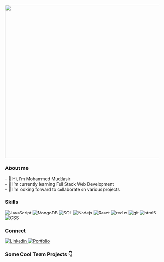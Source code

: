 <img height="500" width="1000"  style="width : 30,height:20,display:block,justify-content:center" src="https://images.squarespace-cdn.com/content/v1/5769fc401b631bab1addb2ab/1541580975837-LGDSGDVK6EI6PD4KK4W5/python-2.gif"/>


<h3>About me</h3>
- 👋 Hi, I'm Mohammed Muddasir<br/>
- 🌱 I’m currently learning Full Stack Web Development<br/>
- 💞️ I’m looking forward to collaborate on various projects<br/>

<!---
mudd619/mudd619 is a ✨ special ✨ repository because its `README.md` (this file) appears on your GitHub profile.
You can click the Preview link to take a look at your changes.
--->

<h3>Skills</h3>
<p>
<img alt="JavaScript" src="https://img.shields.io/badge/JavaScript-ffffff?style=for-the-badge&logo=javascript&logoColor=F7DF1E" />
<img alt="MongoDB" src="https://img.shields.io/badge/MongoDB-white?style=for-the-badge&logo=mongodb&logoColor=4EA94B" />
<img alt="SQL" src="https://img.shields.io/badge/SQLite-07405E?style=for-the-badge&logo=sqlite&logoColor=white" />
<img alt="Nodejs" src="https://img.shields.io/badge/Node.js-339933?style=for-the-badge&logo=nodedotjs&logoColor=white" />
<img alt="React" src="https://img.shields.io/badge/React-20232A?style=for-the-badge&logo=react&logoColor=61DAFB" />
<img alt="redux" src="https://img.shields.io/badge/Redux-593D88?style=for-the-badge&logo=redux&logoColor=white" />
<img alt="git" src="https://img.shields.io/badge/Git-F05032?style=for-the-badge&logo=git&logoColor=white" /> 
<img alt="html5" src="https://img.shields.io/badge/HTML5-E34F26?style=for-the-badge&logo=html5&logoColor=white" /> 
<img alt="CSS" src="https://img.shields.io/badge/CSS3-1572B6?style=for-the-badge&logo=css3&logoColor=white" />
  </p
  <h3></h3>
<h3>Connect</h3>
  <a href="https://www.linkedin.com/in/mohammed-muddasir-4a25a9222/">
    <img alt="Linkedin" src="https://img.shields.io/badge/LinkedIn-0077B5?style=for-the-badge&logo=linkedin&logoColor=white" />  
  </a>  
  <a href="https://muddasir-portfolio.vercel.app/">
    <img alt="Portfolio" src="https://img.shields.io/badge/website-000000?style=for-the-badge&logo=About.me&logoColor=red" />  
  </a>
  <h3></h3>
  <h3>Some Cool Team Projects  👇 </h3>
